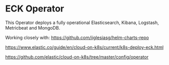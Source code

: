 
# ECK Operator

This Operator deploys a fully operational Elasticsearch, Kibana, Logstash, Metricbeat and MongoDB.

Working closely with: https://github.com/iiglesiasg/helm-charts-repo

https://www.elastic.co/guide/en/cloud-on-k8s/current/k8s-deploy-eck.html

https://github.com/elastic/cloud-on-k8s/tree/master/config/operator
